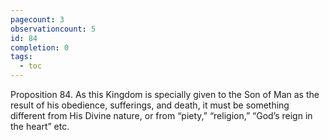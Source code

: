 ```yaml
---
pagecount: 3
observationcount: 5
id: 84
completion: 0
tags:
  - toc
---
```

Proposition 84. As this Kingdom is specially given to the Son of Man as the result of his obedience, sufferings, and death, it must be something different from His Divine nature, or from “piety,” “religion,” “God’s reign in the heart” etc.